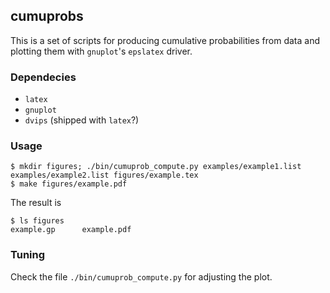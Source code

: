 ## cumuprobs

This is a set of scripts for producing cumulative probabilities from
data and plotting them with `gnuplot`'s `epslatex` driver.

### Dependecies

- `latex`
- `gnuplot`
- `dvips` (shipped with `latex`?)

### Usage

```
$ mkdir figures; ./bin/cumuprob_compute.py examples/example1.list examples/example2.list figures/example.tex
$ make figures/example.pdf
```

The result is

```
$ ls figures
example.gp      example.pdf
```

### Tuning

Check the file `./bin/cumuprob_compute.py` for adjusting the plot.


